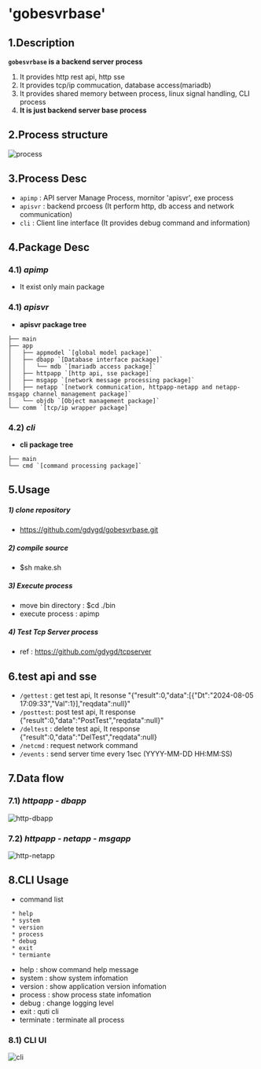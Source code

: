 # 'gobesvrbase'
## 1.Description
**`gobesvrbase` is a backend server process**
1. It provides http rest api, http sse
2. It provides tcp/ip commucation, database access(mariadb)
3. It provides shared memory between process, linux signal handling, CLI process
4. **It is just backend server base process**

## 2.Process structure
![process](https://github.com/user-attachments/assets/26749e12-674f-4c95-a1c8-b85fc67f2eef)

## 3.Process Desc
* `apimp` : API server Manage Process, mornitor 'apisvr', exe process
* `apisvr` : backend prcoess (It perform http, db access and network communication)
* `cli` : Client line interface (It provides debug command and information)

## 4.Package Desc
### 4.1) *apimp*
* It exist only main package

### 4.1) *apisvr*
* **apisvr package tree**
```
├── main
├── app
│   ├── appmodel `[global model package]`
│   ├── dbapp `[Database interface package]`
│   │   └── mdb `[mariadb access package]`
│   ├── httpapp `[http api, sse package]`
│   ├── msgapp `[network message processing package]`
│   ├── netapp `[network communication, httpapp-netapp and netapp-msgapp channel management package]`
│   └── objdb `[Object management package]`
└── comm `[tcp/ip wrapper package]`
```
### 4.2) *cli*
* **cli package tree**
```
├── main
└── cmd `[command processing package]`
```

## 5.Usage
##### 1) clone repository
* https://github.com/gdygd/gobesvrbase.git
##### 2) compile source
* $sh make.sh
##### 3) Execute process
* move bin directory : $cd ./bin
* execute process : apimp
##### 4) Test Tcp Server process
* ref : https://github.com/gdygd/tcpserver

## 6.test api and sse
* `/gettest` : get test api, It resonse "{"result":0,"data":[{"Dt":"2024-08-05 17:09:33","Val":1}],"reqdata":null}"
* `/posttest`: post test api, It response {"result":0,"data":"PostTest","reqdata":null}" 
* `/deltest` : delete test api, It response {"result":0,"data":"DelTest","reqdata":null}
* `/netcmd`  : request network command
* `/events`  : send server time every 1sec (YYYY-MM-DD HH:MM:SS)

## 7.Data flow
### 7.1) *httpapp - dbapp*
![http-dbapp](https://github.com/user-attachments/assets/7bed880c-79f6-4341-8cac-8281b0a60794)

### 7.2) *httpapp - netapp - msgapp*
![http-netapp](https://github.com/user-attachments/assets/ccd3a2fd-0341-44ff-a642-70fa66aca3ab)


## 8.CLI Usage
* command list
```
 * help
 * system
 * version
 * process
 * debug
 * exit
 * termiante
```
* help : show command help message
* system : show system infomation
* version : show application version infomation
* process : show process state infomation
* debug : change logging level
* exit : quti cli
* terminate : terminate all process

### 8.1) CLI UI
![cli](https://github.com/user-attachments/assets/db07270b-56af-427d-89df-610e3b12662f)